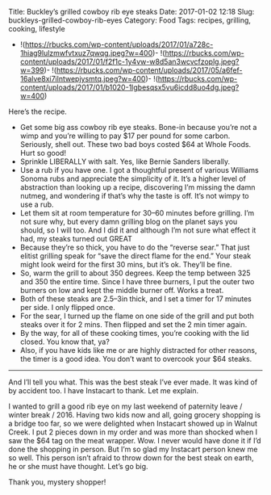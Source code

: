 Title: Buckley’s grilled cowboy rib eye steaks
Date: 2017-01-02 12:18
Slug: buckleys-grilled-cowboy-rib-eyes
Category: Food
Tags: recipes, grilling, cooking, lifestyle

- !(https://rbucks.com/wp-content/uploads/2017/01/a728c-1hiag9lulzmwfvtxuz7qwqg.jpeg?w=400)- !(https://rbucks.com/wp-content/uploads/2017/01/f2f1c-1y4vw-w8d5an3wcvcfzoplg.jpeg?w=399)- !(https://rbucks.com/wp-content/uploads/2017/05/a6fef-16alve8xi7ilntwepjysmtq.jpeg?w=400)- !(https://rbucks.com/wp-content/uploads/2017/01/b1020-1lgbesqsx5vu6icdd8uo4dg.jpeg?w=400)

Here’s the recipe.

- Get some big ass cowboy rib eye steaks. Bone-in because you’re not a wimp and you’re willing to pay $17 per pound for some carbon. Seriously, shell out. These two bad boys costed $64 at Whole Foods. Hurt so good!
- Sprinkle LIBERALLY with salt. Yes, like Bernie Sanders liberally.
- Use a rub if you have one. I got a thoughtful present of various Williams Sonoma rubs and appreciate the simplicity of it. It’s a higher level of abstraction than looking up a recipe, discovering I’m missing the damn nutmeg, and wondering if that’s why the taste is off. It’s not wimpy to use a rub.
- Let them sit at room temperature for 30–60 minutes before grilling. I’m not sure why, but every damn grilling blog on the planet says you should, so I will too. And I did it and although I’m not sure what effect it had, my steaks turned out GREAT
- Because they’re so thick, you have to do the “reverse sear.” That just elitist grilling speak for “save the direct flame for the end.” Your steak might look weird for the first 30 mins, but it’s ok. They’ll be fine.
- So, warm the grill to about 350 degrees. Keep the temp between 325 and 350 the entire time. Since I have three burners, I put the outer two burners on low and kept the middle burner off. Works a treat.
- Both of these steaks are 2.5–3in thick, and I set a timer for 17 minutes per side. I only flipped once.
- For the sear, I turned up the flame on one side of the grill and put both steaks over it for 2 mins. Then flipped and set the 2 min timer again.
- By the way, for all of these cooking times, you’re cooking with the lid closed. You know that, ya?
- Also, if you have kids like me or are highly distracted for other reasons, the timer is a good idea. You don’t want to overcook your $64 steaks.

---

And I’ll tell you what. This was the best steak I’ve ever made. It was kind of by accident too. I have Instacart to thank. Let me explain.

I wanted to grill a good rib eye on my last weekend of paternity leave / winter break / 2016. Having two kids now and all, going grocery shopping is a bridge too far, so we were delighted when Instacart showed up in Walnut Creek. I put 2 pieces down in my order and was more than shocked when I saw the $64 tag on the meat wrapper. Wow. I never would have done it if I’d done the shopping in person. But I’m so glad my Instacart person knew me so well. This person isn’t afraid to throw down for the best steak on earth, he or she must have thought. Let’s go big.

Thank you, mystery shopper!
